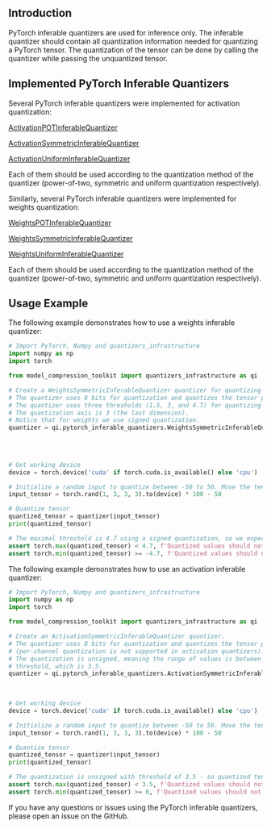 ## Introduction

PyTorch inferable quantizers are used for inference only. The inferable quantizer should contain all quantization
information needed for quantizing a PyTorch tensor. The quantization of the tensor can be done by calling the quantizer
while passing the unquantized tensor.

## Implemented PyTorch Inferable Quantizers

Several PyTorch inferable quantizers were implemented for activation quantization:

[ActivationPOTInferableQuantizer](activation_inferable_quantizers/activation_pot_inferable_quantizer.py)

[ActivationSymmetricInferableQuantizer](activation_inferable_quantizers/activation_symmetric_inferable_quantizer.py)

[ActivationUniformInferableQuantizer](activation_inferable_quantizers/activation_uniform_inferable_quantizer.py)

Each of them should be used according to the quantization method of the quantizer (power-of-two, symmetric and uniform
quantization respectively).

Similarly, several PyTorch inferable quantizers were implemented for weights quantization:

[WeightsPOTInferableQuantizer](weights_inferable_quantizers/weights_pot_inferable_quantizer.py)

[WeightsSymmetricInferableQuantizer](weights_inferable_quantizers/weights_symmetric_inferable_quantizer.py)

[WeightsUniformInferableQuantizer](weights_inferable_quantizers/weights_uniform_inferable_quantizer.py)

Each of them should be used according to the quantization method of the quantizer (power-of-two, symmetric and uniform
quantization respectively).

## Usage Example

The following example demonstrates how to use a weights inferable quantizer:

```python
# Import PyTorch, Numpy and quantizers_infrastructure
import numpy as np
import torch

from model_compression_toolkit import quantizers_infrastructure as qi

# Create a WeightsSymmetricInferableQuantizer quantizer for quantizing a kernel.
# The quantizer uses 8 bits for quantization and quantizes the tensor per channel.
# The quantizer uses three thresholds (1.5, 3, and 4.7) for quantizing each of the three output channels.
# The quantization axis is 3 (the last dimension).
# Notice that for weights we use signed quantization.
quantizer = qi.pytorch_inferable_quantizers.WeightsSymmetricInferableQuantizer(num_bits=8,
                                                                               per_channel=True,
                                                                               threshold=np.asarray([1.5, 3, 4.7]),
                                                                               channel_axis=3)

# Get working device
device = torch.device('cuda' if torch.cuda.is_available() else 'cpu')

# Initialize a random input to quantize between -50 to 50. Move the tensor to the working device
input_tensor = torch.rand(1, 3, 3, 3).to(device) * 100 - 50

# Quantize tensor
quantized_tensor = quantizer(input_tensor)
print(quantized_tensor)

# The maximal threshold is 4.7 using a signed quantization, so we expect all values to be in this range
assert torch.max(quantized_tensor) < 4.7, f'Quantized values should not contain values greater than maximal threshold'
assert torch.min(quantized_tensor) >= -4.7, f'Quantized values should not contain values lower than minimal threshold'

```

The following example demonstrates how to use an activation inferable quantizer:

```python
# Import PyTorch, Numpy and quantizers_infrastructure
import numpy as np
import torch

from model_compression_toolkit import quantizers_infrastructure as qi

# Create an ActivationSymmetricInferableQuantizer quantizer.
# The quantizer uses 8 bits for quantization and quantizes the tensor per-tensor
# (per-channel quantization is not supported in activation quantizers).
# The quantization is unsigned, meaning the range of values is between 0 and the
# threshold, which is 3.5.
quantizer = qi.pytorch_inferable_quantizers.ActivationSymmetricInferableQuantizer(num_bits=8,
                                                                                  threshold=np.asarray([3.5]),
                                                                                  signed=False)

# Get working device
device = torch.device('cuda' if torch.cuda.is_available() else 'cpu')

# Initialize a random input to quantize between -50 to 50. Move the tensor to the working device
input_tensor = torch.rand(1, 3, 3, 3).to(device) * 100 - 50

# Quantize tensor
quantized_tensor = quantizer(input_tensor)
print(quantized_tensor)

# The quantization is unsigned with threshold of 3.5 - so quantized tensor values should be between 0 to 3.5
assert torch.max(quantized_tensor) < 3.5, f'Quantized values should not contain values greater than threshold'
assert torch.min(quantized_tensor) >= 0, f'Quantized values should not contain negative values for unsigned quantization'

```

If you have any questions or issues using the PyTorch inferable quantizers, please open an issue on the GitHub.